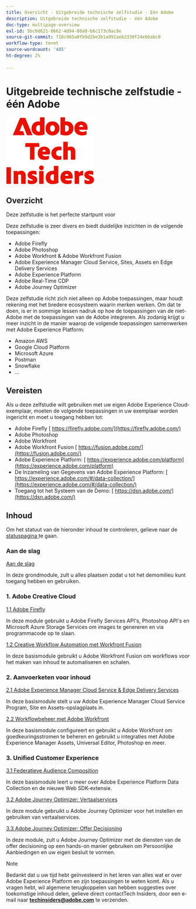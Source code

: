 ```yaml
---
title: Overzicht - Uitgebreide technische zelfstudie - Eén Adobe
description: Uitgebreide technische zelfstudie - één Adobe
doc-type: multipage-overview
exl-id: 5bc0d621-0662-4d94-80a0-b6c173c0ac9e
source-git-commit: 710c985a0fb9d2be3b1a991aeb2330f24e66abc0
workflow-type: tm+mt
source-wordcount: '485'
ht-degree: 2%

---
```


# Uitgebreide technische zelfstudie - één Adobe

![ Indexen van de Tech ](./assets/images/techinsiders.png)

## Overzicht

Deze zelfstudie is het perfecte startpunt voor

Deze zelfstudie is zeer divers en biedt duidelijke inzichten in de volgende toepassingen:

- Adobe Firefly
- Adobe Photoshop
- Adobe Workfront &amp; Adobe Workfront Fusion
- Adobe Experience Manager Cloud Service, Sites, Assets en Edge Delivery Services
- Adobe Experience Platform
- Adobe Real-Time CDP
- Adobe Journey Optimizer


Deze zelfstudie richt zich niet alleen op Adobe toepassingen, maar houdt rekening met het bredere ecosysteem waarin merken werken. Om dat te doen, is er in sommige lessen nadruk op hoe de toepassingen van de niet-Adobe met de toepassingen van de Adobe integreren. Als zodanig krijgt u meer inzicht in de manier waarop de volgende toepassingen samenwerken met Adobe Experience Platform:

- Amazon AWS
- Google Cloud Platform
- Microsoft Azure
- Postman
- Snowflake
- ...

## Vereisten

Als u deze zelfstudie wilt gebruiken met uw eigen Adobe Experience Cloud-exemplaar, moeten de volgende toepassingen in uw exemplaar worden ingericht en moet u toegang hebben tot:

- Adobe Firefly [ https://firefly.adobe.com/](https://firefly.adobe.com/)
- Adobe Photoshop
- Adobe Workfront
- Adobe Workfront Fusion [ https://fusion.adobe.com/](https://fusion.adobe.com/)
- Adobe Experience Platform: [ https://experience.adobe.com/platform](https://experience.adobe.com/platform)
- De Inzameling van Gegevens van Adobe Experience Platform: [ https://experience.adobe.com/#/data-collection/](https://experience.adobe.com/#/data-collection/)
- Toegang tot het Systeem van de Demo: [ https://dsn.adobe.com/](https://dsn.adobe.com/)

## Inhoud

Om het statuut van de hieronder inhoud te controleren, gelieve naar de [ statuspagina ](./status.md) te gaan.

### Aan de slag

[Aan de slag](./modules/getting-started/gettingstarted/getting-started.md)

In deze grondmodule, zult u alles plaatsen zodat u tot het demomilieu kunt toegang hebben en gebruiken.

### 1. Adobe Creative Cloud

[1.1 Adobe Firefly](./modules/creative-cloud/module1.1/firefly-services.md)

In deze module gebruikt u Adobe Firefly Services API&#39;s, Photoshop API&#39;s en Microsoft Azure Storage Services om images te genereren en via programmacode op te slaan.

[1.2 Creative Workflow Automation met Workfront Fusion](./modules/creative-cloud/module1.2/automation.md)

In deze basismodule gebruikt u Adobe Workfront Fusion om workflows voor het maken van inhoud te automatiseren en schalen.

### 2. Aanvoerketen voor inhoud

[2.1 Adobe Experience Manager Cloud Service &amp; Edge Delivery Services](./modules/csc/module2.1/aemcs.md)

In deze basismodule stelt u uw Adobe Experience Manager Cloud Service Program, Site en Assets-opslagplaats in.

[2.2 Workflowbeheer met Adobe Workfront](./modules/csc/module2.2/workfront.md)

In deze basismodule configureert en gebruikt u Adobe Workfront om goedkeuringsstromen te beheren en gebruikt u integraties met Adobe Experience Manager Assets, Universal Editor, Photoshop en meer.

### 3. Unified Customer Experience

[3.1 Federatieve Audience Composition](./modules/uce/module3.1/fac.md)

In deze basismodule leert u meer over Adobe Experience Platform Data Collection en de nieuwe Web SDK-extensie.

[3.2 Adobe Journey Optimizer: Vertaalservices](./modules/uce/module3.2/ajotranslationsvcs.md)

In deze module gebruikt u Adobe Journey Optimizer voor het instellen en gebruiken van vertaalservices.

[3.3 Adobe Journey Optimizer: Offer Decisioning](./modules/uce/module3.3/offer-decisioning.md)

In deze module, zult u Adobe Journey Optimizer met de diensten van de offer decisioning op een hands-on manier gebruiken om Persoonlijke Aanbiedingen en uw eigen besluit te vormen.

>[!NOTE]
>
>Bedankt dat u uw tijd hebt geïnvesteerd in het leren van alles wat er over Adobe Experience Platform en zijn toepassingen te weten komt. Als u vragen hebt, wil algemene terugkoppelen van hebben suggesties over toekomstige inhoud delen, gelieve direct contactTech Insiders, door een e-mail naar **techinsiders@adobe.com** te verzenden.

